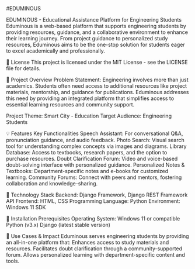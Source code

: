 #EDUMINOUS

EDUMINOUS - Educational Assistance Platform for Engineering Students
Eduminous is a web-based platform that supports engineering students by providing resources, guidance, and a collaborative environment to enhance their learning journey. From project guidance to personalized study resources, Eduminous aims to be the one-stop solution for students eager to excel academically and professionally.

📜 License
This project is licensed under the MIT License - see the LICENSE file for details.

📜 Project Overview
Problem Statement:
Engineering involves more than just academics. Students often need access to additional resources like project materials, mentorship, and guidance for publications. Eduminous addresses this need by providing an integrated platform that simplifies access to essential learning resources and community support.

Project Theme: Smart City - Education
Target Audience: Engineering Students

💡 Features
Key Functionalities
Speech Assistant: For conversational Q&A, pronunciation guidance, and audio feedback.
Photo Search: Visual search tool for understanding complex concepts via images and diagrams.
Library Database: Access to textbooks, research papers, and the option to purchase resources.
Doubt Clarification Forum: Video and voice-based doubt-solving interface with personalized guidance.
Personalized Notes & Textbooks: Department-specific notes and e-books for customized learning.
Community Forums: Connect with peers and mentors, fostering collaboration and knowledge-sharing.

📐 Technology Stack
Backend: Django Framework, Django REST Framework API
Frontend: HTML, CSS
Programming Language: Python
Environment: Windows 11 SDK

🚀 Installation
Prerequisites
Operating System: Windows 11 or compatible
Python (v3.x)
Django (latest stable version)

💼 Use Cases & Impact
Eduminous serves engineering students by providing an all-in-one platform that:
Enhances access to study materials and resources.
Facilitates doubt clarification through a community-supported forum.
Allows personalized learning with department-specific content and tools.
 
